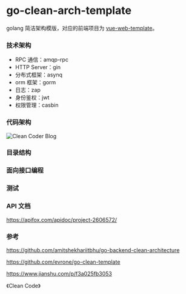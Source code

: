 # go-clean-arch-template
golang 简洁架构模版，对应的前端项目为 [vue-web-template](https://github.com/niudaii/vue-web-template)。

### 技术架构

- RPC 通信：amqp-rpc
- HTTP Server：gin
- 分布式框架：asynq
- orm 框架：gorm
- 日志：zap
- 身份鉴权：jwt
- 权限管理：casbin

### 代码架构

![Clean Coder Blog](https://nnotes.oss-cn-hangzhou.aliyuncs.com/notes/CleanArchitecture.jpg)



### 目录结构

### 面向接口编程

### 测试

### API 文档

https://apifox.com/apidoc/project-2606572/

### 参考

https://github.com/amitshekhariitbhu/go-backend-clean-architecture

https://github.com/evrone/go-clean-template

https://www.jianshu.com/p/f3a025fb3053

《Clean Code》